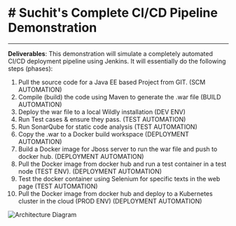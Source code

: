 # # Suchit's Complete CI/CD Pipeline Demonstration # 


----------

**Deliverables**:
This demonstration will simulate a completely automated CI/CD deployment pipeline using Jenkins. It will essentially do the following steps (phases):
 1. Pull the source code for a Java EE based Project from GIT. (SCM AUTOMATION)
 2. Compile (build) the code using Maven to generate the .war file (BUILD AUTOMATION)
 3. Deploy the war file to a local Wildly installation (DEV ENV)
 4. Run Test cases & ensure they pass. (TEST AUTOMATION)
 5. Run SonarQube for static code analysis (TEST AUTOMATION) 
 6. Copy the .war to a Docker build workspace (DEPLOYMENT AUTOMATION)
 7. Build a Docker image for Jboss server to run the war file and push to docker hub. (DEPLOYMENT AUTOMATION)
 8. Pull the Docker image from docker hub and run a test container in a test node (TEST ENV). (DEPLOYMENT AUTOMATION)
 9. Test the docker container using Selenium for specific texts in the web page (TEST AUTOMATION)
 10. Pull the Docker image from docker hub and deploy to a Kubernetes cluster in the cloud (PROD ENV) (DEPLOYMENT AUTOMATION)

![Architecture Diagram](http://www.suchit23.in/spdevops.jpg)

